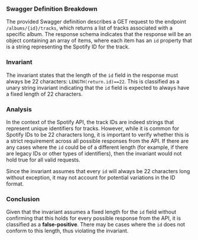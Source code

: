 ### Swagger Definition Breakdown
The provided Swagger definition describes a GET request to the endpoint `/albums/{id}/tracks`, which returns a list of tracks associated with a specific album. The response schema indicates that the response will be an object containing an array of items, where each item has an `id` property that is a string representing the Spotify ID for the track.

### Invariant
The invariant states that the length of the `id` field in the response must always be 22 characters: `LENGTH(return.id)==22`. This is classified as a unary string invariant indicating that the `id` field is expected to always have a fixed length of 22 characters.

### Analysis
In the context of the Spotify API, the track IDs are indeed strings that represent unique identifiers for tracks. However, while it is common for Spotify IDs to be 22 characters long, it is important to verify whether this is a strict requirement across all possible responses from the API. If there are any cases where the `id` could be of a different length (for example, if there are legacy IDs or other types of identifiers), then the invariant would not hold true for all valid requests. 

Since the invariant assumes that every `id` will always be 22 characters long without exception, it may not account for potential variations in the ID format.

### Conclusion
Given that the invariant assumes a fixed length for the `id` field without confirming that this holds for every possible response from the API, it is classified as a **false-positive**. There may be cases where the `id` does not conform to this length, thus violating the invariant.
